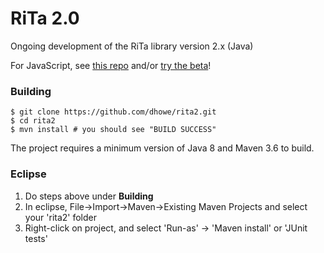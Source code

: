 # RiTa 2.0
Ongoing development of the RiTa library version 2.x (Java)

For JavaScript, see [this repo](https://github.com/dhowe/rita2js) and/or [try the beta](https://github.com/dhowe/rita2js#installation)!

### Building
```
$ git clone https://github.com/dhowe/rita2.git
$ cd rita2
$ mvn install # you should see "BUILD SUCCESS"
```
The project requires a minimum version of Java 8 and Maven 3.6 to build.

### Eclipse
1. Do steps above under **Building**
2. In eclipse, File->Import->Maven->Existing Maven Projects and select your 'rita2' folder
3. Right-click on project, and select 'Run-as' -> 'Maven install' or 'JUnit tests'
